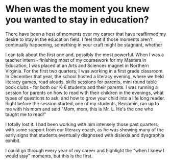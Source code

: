 # When was the moment you knew you wanted to stay in education?

There have been a host of moments over my career that have reaffirmed my desire to stay in the education field. I feel that if those moments aren't continually happening, something in your craft might be stagnant, whether 

I can talk about the first one and, possibly the most powerful. When I was a teacher intern - finishing most of my coursework for my Masters in Education, I was placed at an Arts and Sciences magnet in Northern Virginia. For the first two quarters, I was working in a first grade classroom. In December that year, the school hosted a literacy evening, where we held literacy games, read alouds, skills sessions for parents, mini round table book clubs - for both our K-6 students and their parents. I was running a session for parents on how to read with their children in the evenings, what types of questions to ask, and how to grow your child into a life long reader. Right before the session started, one of my students, Benjamin, ran up to me with his mom and said "Mom, mom, this is Mr. L. He's the one who taught me to read!" 

I totally lost it. I had been working with him intensely those past quarters, with some support from our literacy coach, as he was showing many of the early signs that students eventually diagnosed with dislexia and dysgraphia exhibit.

I could go through every year of my career and highlight the "when I knew I would stay" moments, but this is the first.
